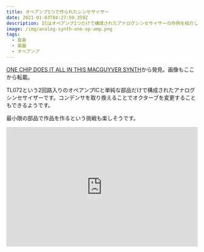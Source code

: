 ```yaml
---
title: オペアンプ1つで作られたシンセサイザー
date: 2021-01-03T04:27:59.359Z
description: ICはオペアンプ1つだけで構成されたアナログシンセサイザーの作例を紹介します
image: /img/analog-synth-one-op-amp.png
tags:
  - 音楽
  - 楽器
  - オペアンプ
---
```

[ONE CHIP DOES IT ALL IN THIS MACGUYVER SYNTH](https://hackaday.com/2020/01/27/one-chip-does-it-all-in-this-macguyver-synth/)から発見。画像もここから転載。

TL072という2回路入りのオペアンプICと単純な部品だけで構成されたアナログシンセサイザーです。コンデンサを取り換えることでオクターブを変更することもできるようです。

最小限の部品で作品を作るという挑戦も楽しそうです。

<iframe width="100%" height="315" src="https://www.youtube.com/embed/01SCXbAl4h8" frameborder="0" allow="accelerometer; autoplay; clipboard-write; encrypted-media; gyroscope; picture-in-picture" allowfullscreen></iframe>
